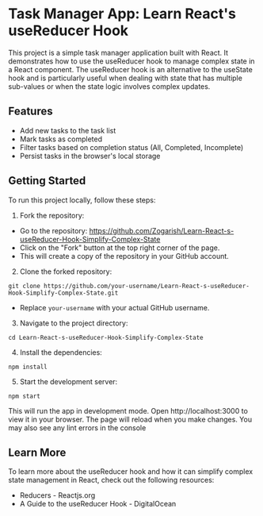# Task Manager App: Learn React's useReducer Hook

This project is a simple task manager application built with React. It demonstrates how to use the useReducer hook to manage complex state in a React component. The useReducer hook is an alternative to the useState hook and is particularly useful when dealing with state that has multiple sub-values or when the state logic involves complex updates.

## Features

- Add new tasks to the task list
- Mark tasks as completed
- Filter tasks based on completion status (All, Completed, Incomplete)
- Persist tasks in the browser's local storage

## Getting Started

To run this project locally, follow these steps:

1. Fork the repository:

- Go to the repository: https://github.com/Zogarish/Learn-React-s-useReducer-Hook-Simplify-Complex-State
- Click on the "Fork" button at the top right corner of the page.
- This will create a copy of the repository in your GitHub account.

2. Clone the forked repository:

`git clone https://github.com/your-username/Learn-React-s-useReducer-Hook-Simplify-Complex-State.git`

- Replace `your-username` with your actual GitHub username.

3. Navigate to the project directory:

`cd Learn-React-s-useReducer-Hook-Simplify-Complex-State`

4. Install the dependencies:

`npm install`

5. Start the development server:

`npm start`

This will run the app in development mode. Open http://localhost:3000 to view it in your browser. The page will reload when you make changes. You may also see any lint errors in the console

## Learn More

To learn more about the useReducer hook and how it can simplify complex state management in React, check out the following resources:

- Reducers - Reactjs.org
- A Guide to the useReducer Hook - DigitalOcean
